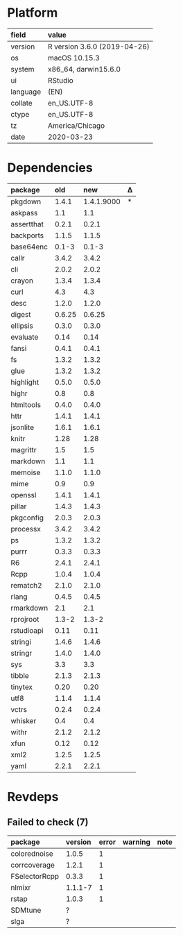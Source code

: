 # Platform

|field    |value                        |
|:--------|:----------------------------|
|version  |R version 3.6.0 (2019-04-26) |
|os       |macOS  10.15.3               |
|system   |x86_64, darwin15.6.0         |
|ui       |RStudio                      |
|language |(EN)                         |
|collate  |en_US.UTF-8                  |
|ctype    |en_US.UTF-8                  |
|tz       |America/Chicago              |
|date     |2020-03-23                   |

# Dependencies

|package    |old    |new        |Δ  |
|:----------|:------|:----------|:--|
|pkgdown    |1.4.1  |1.4.1.9000 |*  |
|askpass    |1.1    |1.1        |   |
|assertthat |0.2.1  |0.2.1      |   |
|backports  |1.1.5  |1.1.5      |   |
|base64enc  |0.1-3  |0.1-3      |   |
|callr      |3.4.2  |3.4.2      |   |
|cli        |2.0.2  |2.0.2      |   |
|crayon     |1.3.4  |1.3.4      |   |
|curl       |4.3    |4.3        |   |
|desc       |1.2.0  |1.2.0      |   |
|digest     |0.6.25 |0.6.25     |   |
|ellipsis   |0.3.0  |0.3.0      |   |
|evaluate   |0.14   |0.14       |   |
|fansi      |0.4.1  |0.4.1      |   |
|fs         |1.3.2  |1.3.2      |   |
|glue       |1.3.2  |1.3.2      |   |
|highlight  |0.5.0  |0.5.0      |   |
|highr      |0.8    |0.8        |   |
|htmltools  |0.4.0  |0.4.0      |   |
|httr       |1.4.1  |1.4.1      |   |
|jsonlite   |1.6.1  |1.6.1      |   |
|knitr      |1.28   |1.28       |   |
|magrittr   |1.5    |1.5        |   |
|markdown   |1.1    |1.1        |   |
|memoise    |1.1.0  |1.1.0      |   |
|mime       |0.9    |0.9        |   |
|openssl    |1.4.1  |1.4.1      |   |
|pillar     |1.4.3  |1.4.3      |   |
|pkgconfig  |2.0.3  |2.0.3      |   |
|processx   |3.4.2  |3.4.2      |   |
|ps         |1.3.2  |1.3.2      |   |
|purrr      |0.3.3  |0.3.3      |   |
|R6         |2.4.1  |2.4.1      |   |
|Rcpp       |1.0.4  |1.0.4      |   |
|rematch2   |2.1.0  |2.1.0      |   |
|rlang      |0.4.5  |0.4.5      |   |
|rmarkdown  |2.1    |2.1        |   |
|rprojroot  |1.3-2  |1.3-2      |   |
|rstudioapi |0.11   |0.11       |   |
|stringi    |1.4.6  |1.4.6      |   |
|stringr    |1.4.0  |1.4.0      |   |
|sys        |3.3    |3.3        |   |
|tibble     |2.1.3  |2.1.3      |   |
|tinytex    |0.20   |0.20       |   |
|utf8       |1.1.4  |1.1.4      |   |
|vctrs      |0.2.4  |0.2.4      |   |
|whisker    |0.4    |0.4        |   |
|withr      |2.1.2  |2.1.2      |   |
|xfun       |0.12   |0.12       |   |
|xml2       |1.2.5  |1.2.5      |   |
|yaml       |2.2.1  |2.2.1      |   |

# Revdeps

## Failed to check (7)

|package       |version |error |warning |note |
|:-------------|:-------|:-----|:-------|:----|
|colorednoise  |1.0.5   |1     |        |     |
|corrcoverage  |1.2.1   |1     |        |     |
|FSelectorRcpp |0.3.3   |1     |        |     |
|nlmixr        |1.1.1-7 |1     |        |     |
|rstap         |1.0.3   |1     |        |     |
|SDMtune       |?       |      |        |     |
|slga          |?       |      |        |     |

